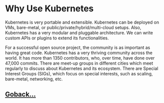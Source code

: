 # **Why Use** Kubernetes

Kubernetes is very portable and extensible. Kubernetes can be deployed on VMs, bare-metal, or public/private/hybrid/multi-cloud setups. Also, Kubernetes has a very modular and pluggable architecture. We can write custom APIs or plugins to extend its functionalities.

For a successful open source project, the community is as important as having great code. Kubernetes has a very thriving community across the world. It has more than 1350 contributors, who, over time, have done over 47,000 commits. There are meet-up groups in different cities which meet regularly to discuss about Kubernetes and its ecosystem. There are Special Interest Groups (SIGs), which focus on special interests, such as scaling, bare-metal, networking, etc.

## [Goback...](./index.md)